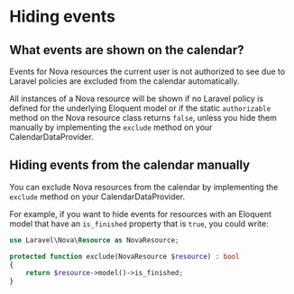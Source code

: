 # Hiding events

## What events are shown on the calendar? 
Events for Nova resources the current user is not authorized to see due to Laravel policies are excluded from the calendar automatically.

All instances of a Nova resource will be shown if no Laravel policy is defined for the underlying Eloquent model or if the static `authorizable` method on the Nova resource class returns `false`, unless you hide them manually by implementing the `exclude` method on your CalendarDataProvider.

## Hiding events from the calendar manually
You can exclude Nova resources from the calendar by implementing the `exclude` method on your CalendarDataProvider.

For example, if you want to hide events for resources with an Eloquent model that have an `is_finished` property that is `true`, you could write:

```php
use Laravel\Nova\Resource as NovaResource;
```
```php
protected function exclude(NovaResource $resource) : bool
{
    return $resource->model()->is_finished;
}

```